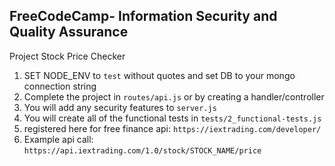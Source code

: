 **FreeCodeCamp**- Information Security and Quality Assurance
------

Project Stock Price Checker

1) SET NODE_ENV to `test` without quotes and set DB to your mongo connection string
2) Complete the project in `routes/api.js` or by creating a handler/controller
3) You will add any security features to `server.js`
4) You will create all of the functional tests in `tests/2_functional-tests.js`
5) registered here for free finance api: `https://iextrading.com/developer/`
6) Example api call: `https://api.iextrading.com/1.0/stock/STOCK_NAME/price`


